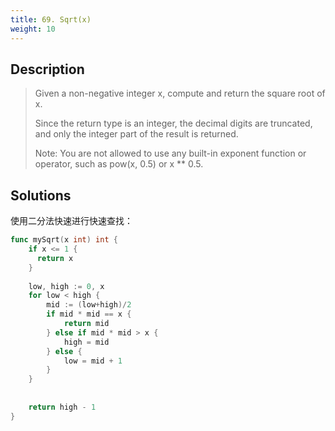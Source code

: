 ```yaml
---
title: 69. Sqrt(x)
weight: 10
---
```


## Description

> Given a non-negative integer x, compute and return the square root of x.
> 
> Since the return type is an integer, the decimal digits are truncated, and only the integer part of the result is returned.
> 
> Note: You are not allowed to use any built-in exponent function or operator, such as pow(x, 0.5) or x ** 0.5.


## Solutions

使用二分法快速进行快速查找：
```go
func mySqrt(x int) int {
    if x <= 1 {
      return x
    }
    
    low, high := 0, x
    for low < high {
        mid := (low+high)/2
        if mid * mid == x {
            return mid
        } else if mid * mid > x {
            high = mid
        } else {
            low = mid + 1
        }
    }
    
    
    return high - 1
}
```

